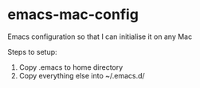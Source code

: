 # emacs-mac-config
Emacs configuration so that I can initialise it on any Mac

Steps to setup: 
1. Copy .emacs to home directory
2. Copy everything else into ~/.emacs.d/
